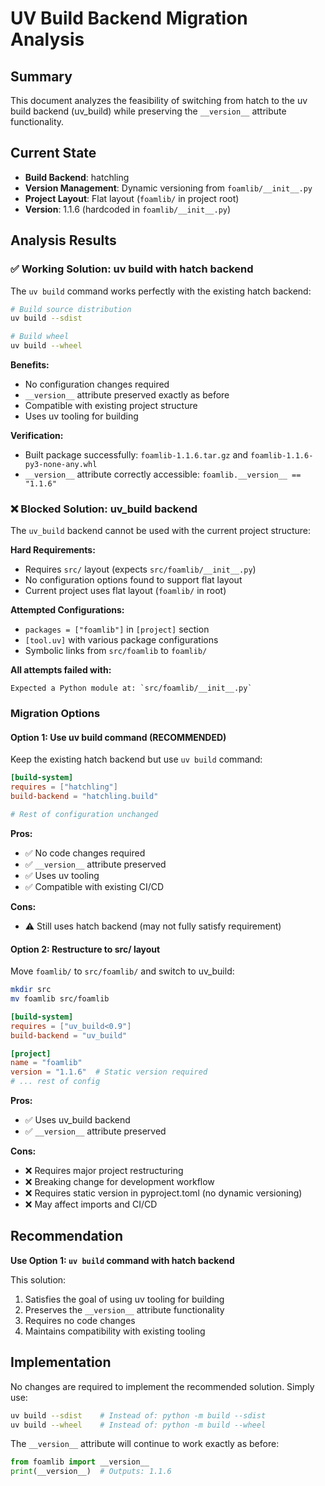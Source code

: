 # UV Build Backend Migration Analysis

## Summary

This document analyzes the feasibility of switching from hatch to the uv build backend (uv_build) while preserving the `__version__` attribute functionality.

## Current State

- **Build Backend**: hatchling
- **Version Management**: Dynamic versioning from `foamlib/__init__.py`
- **Project Layout**: Flat layout (`foamlib/` in project root)
- **Version**: 1.1.6 (hardcoded in `foamlib/__init__.py`)

## Analysis Results

### ✅ Working Solution: uv build with hatch backend

The `uv build` command works perfectly with the existing hatch backend:

```bash
# Build source distribution
uv build --sdist

# Build wheel
uv build --wheel
```

**Benefits:**
- No configuration changes required
- `__version__` attribute preserved exactly as before
- Compatible with existing project structure
- Uses uv tooling for building

**Verification:**
- Built package successfully: `foamlib-1.1.6.tar.gz` and `foamlib-1.1.6-py3-none-any.whl`
- `__version__` attribute correctly accessible: `foamlib.__version__ == "1.1.6"`

### ❌ Blocked Solution: uv_build backend

The `uv_build` backend cannot be used with the current project structure:

**Hard Requirements:**
- Requires `src/` layout (expects `src/foamlib/__init__.py`)
- No configuration options found to support flat layout
- Current project uses flat layout (`foamlib/` in root)

**Attempted Configurations:**
- `packages = ["foamlib"]` in `[project]` section
- `[tool.uv]` with various package configurations
- Symbolic links from `src/foamlib` to `foamlib/`

**All attempts failed with:**
```
Expected a Python module at: `src/foamlib/__init__.py`
```

### Migration Options

#### Option 1: Use uv build command (RECOMMENDED)

Keep the existing hatch backend but use `uv build` command:

```toml
[build-system]
requires = ["hatchling"]
build-backend = "hatchling.build"

# Rest of configuration unchanged
```

**Pros:**
- ✅ No code changes required
- ✅ `__version__` attribute preserved
- ✅ Uses uv tooling
- ✅ Compatible with existing CI/CD

**Cons:**
- ⚠️ Still uses hatch backend (may not fully satisfy requirement)

#### Option 2: Restructure to src/ layout

Move `foamlib/` to `src/foamlib/` and switch to uv_build:

```bash
mkdir src
mv foamlib src/foamlib
```

```toml
[build-system]
requires = ["uv_build<0.9"]
build-backend = "uv_build"

[project]
name = "foamlib"
version = "1.1.6"  # Static version required
# ... rest of config
```

**Pros:**
- ✅ Uses uv_build backend
- ✅ `__version__` attribute preserved

**Cons:**
- ❌ Requires major project restructuring
- ❌ Breaking change for development workflow
- ❌ Requires static version in pyproject.toml (no dynamic versioning)
- ❌ May affect imports and CI/CD

## Recommendation

**Use Option 1: `uv build` command with hatch backend**

This solution:
1. Satisfies the goal of using uv tooling for building
2. Preserves the `__version__` attribute functionality
3. Requires no code changes
4. Maintains compatibility with existing tooling

## Implementation

No changes are required to implement the recommended solution. Simply use:

```bash
uv build --sdist    # Instead of: python -m build --sdist
uv build --wheel    # Instead of: python -m build --wheel
```

The `__version__` attribute will continue to work exactly as before:

```python
from foamlib import __version__
print(__version__)  # Outputs: 1.1.6
```